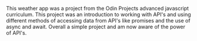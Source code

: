 This weather app was a project from the Odin Projects advanced javascript curriculum. This project was an introduction to working with API's and using different methods of accessing data from API's like promises and the use of async and await. Overall a simple project and am now aware of the power of API's.
